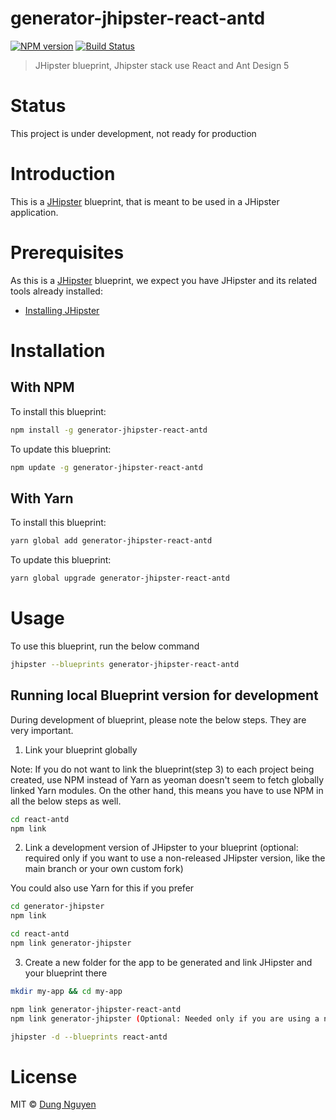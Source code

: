 # generator-jhipster-react-antd
[![NPM version][npm-image]][npm-url] [![Build Status][travis-image]][travis-url]
> JHipster blueprint, Jhipster stack use React and Ant Design 5

# Status
This project is under development, not ready for production

# Introduction

This is a [JHipster](https://www.jhipster.tech/) blueprint, that is meant to be used in a JHipster application.

# Prerequisites

As this is a [JHipster](https://www.jhipster.tech/) blueprint, we expect you have JHipster and its related tools already installed:

- [Installing JHipster](https://www.jhipster.tech/installation/)

# Installation

## With NPM

To install this blueprint:

```bash
npm install -g generator-jhipster-react-antd
```

To update this blueprint:

```bash
npm update -g generator-jhipster-react-antd
```

## With Yarn

To install this blueprint:

```bash
yarn global add generator-jhipster-react-antd
```

To update this blueprint:

```bash
yarn global upgrade generator-jhipster-react-antd
```

# Usage

To use this blueprint, run the below command

```bash
jhipster --blueprints generator-jhipster-react-antd
```


## Running local Blueprint version for development

During development of blueprint, please note the below steps. They are very important.

1. Link your blueprint globally 

Note: If you do not want to link the blueprint(step 3) to each project being created, use NPM instead of Yarn as yeoman doesn't seem to fetch globally linked Yarn modules. On the other hand, this means you have to use NPM in all the below steps as well.

```bash
cd react-antd
npm link
```

2. Link a development version of JHipster to your blueprint (optional: required only if you want to use a non-released JHipster version, like the main branch or your own custom fork)

You could also use Yarn for this if you prefer

```bash
cd generator-jhipster
npm link

cd react-antd
npm link generator-jhipster
```

3. Create a new folder for the app to be generated and link JHipster and your blueprint there

```bash
mkdir my-app && cd my-app

npm link generator-jhipster-react-antd
npm link generator-jhipster (Optional: Needed only if you are using a non-released JHipster version)

jhipster -d --blueprints react-antd

```

# License

MIT © [Dung Nguyen](https://dungnq.net)


[npm-image]: https://img.shields.io/npm/v/generator-jhipster-react-antd.svg
[npm-url]: https://www.npmjs.com/package/generator-jhipster-react-antd
[travis-image]: https://travis-ci.org/dungreact/generator-jhipster-react-antd.svg?branch=main
[travis-url]: https://travis-ci.org/dungreact/generator-jhipster-react-antd
